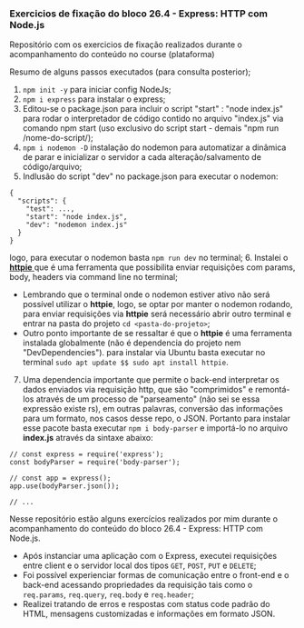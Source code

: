 ### Exercicios de fixação do bloco 26.4 - Express: HTTP com Node.js

Repositório com os exercicios de fixação realizados durante o acompanhamento do conteúdo no course (plataforma)

Resumo de alguns passos executados (para consulta posterior);

1. `npm init -y` para iniciar config NodeJs;
2. `npm i express` para instalar o express;
3. Editou-se o package.json para incluir o script "start" : "node index.js" para rodar o interpretador de código contido no arquivo "index.js" via comando npm start (uso exclusivo do script start - demais "npm run /nome-do-script/);
4. `npm i nodemon -D` instalação do nodemon para automatizar a dinâmica de parar e inicializar o servidor a cada alteração/salvamento de código/arquivo;
5. Indlusão do script "dev" no package.json para executar o nodemon:

```
{
  "scripts": {
    "test": ...,
    "start": "node index.js",
    "dev": "nodemon index.js"
  }
}
```

logo, para executar o nodemon basta `npm run dev` no terminal; 6. Instalei o [**httpie** ](https://httpie.io/docs#installation) que é uma ferramenta que possibilita enviar requisições com params, body, headers via command line no terminal;

- Lembrando que o terminal onde o nodemon estiver ativo não será possível utilizar o **httpie**, logo, se optar por manter o nodemon rodando, para enviar requisições via **httpie** será necessário abrir outro terminal e entrar na pasta do projeto `cd <pasta-do-projeto>`;
- Outro ponto importante de se ressaltar é que o **httpie** é uma ferramenta instalada globalmente (não é dependencia do projeto nem "DevDependencies"). para instalar via Ubuntu basta executar no terminal `sudo apt update $$ sudo apt install httpie`.

7. Uma dependencia importante que permite o back-end interpretar os dados enviados via requisição http, que são "comprimidos" e remontá-los através de um processo de "parseamento" (não sei se essa expressão existe rs), em outras palavras, conversão das informações para um formato, nos casos desse repo, o JSON. Portanto para instalar esse pacote basta executar `npm i body-parser` e importá-lo no arquivo **index.js** através da sintaxe abaixo:

```
// const express = require('express');
const bodyParser = require('body-parser');

// const app = express();
app.use(bodyParser.json());

// ...
```

Nesse repositório estão alguns exercícios realizados por mim durante o acompanhamento do conteúdo do bloco 26.4 - Express: HTTP com Node.js.

- Após instanciar uma aplicação com o Express, executei requisições entre client e o servidor local dos tipos `GET`, `POST`, `PUT` e `DELETE`;
- Foi possível experienciar formas de comunicação entre o front-end e o back-end acessando propriedades da requisição tais como o `req.params`, `req.query`, `req.body` e `req.header`;
- Realizei tratando de erros e respostas com status code padrão do HTML, mensagens customizadas e informações em formato JSON.
